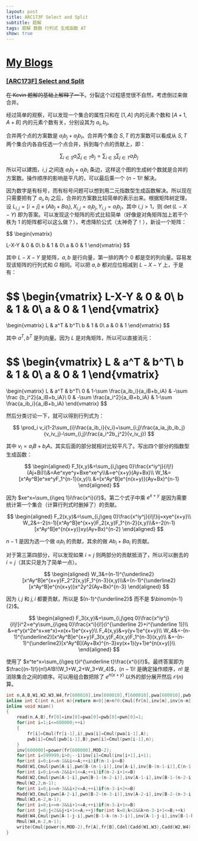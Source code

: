```yaml
---
layout: post
title: ARC173F Select and Split
subtitle: 题解
tags: 题解 数数 行列式 生成函数 AT
show: true
---
```


# [My Blogs](https://www.cnblogs.com/WrongAnswer90/p/18391786)

### [[ARC173F] Select and Split](https://www.luogu.com.cn/problem/AT_arc173_f)

~~在 Kevin 题解的基础上解释了一下~~。分裂这个过程感觉很不自然，考虑倒过来做合并。

经过简单的观察，可以发现一个集合的属性只和在 $[1,A]$ 内的元素个数和 $[A+1,A+B]$ 内的元素个数有关，分别设其为 $a_i,b_i$。

合并两个点的方案数是 $a_ib_j+a_jb_i$。合并两个集合 $S,T$ 的方案数可以看成从 $S,T$ 两个集合内各自任选一个点合并，拆到每个点的贡献上，即：

$$
\sum_{i\in S}a_i\sum_{j\in T}b_j=\sum_{i\in S}\sum_{j\in T}a_ib_j
$$

所以可以建图，$i,j$ 之间连 $a_ib_j+a_jb_i$ 条边，这样这个图的生成树个数就是合并的方案数。操作顺序的影响是平凡的，可以最后乘一个 $(n-1)!$ 解决。

因为数字是有标号，而有标号问题可以想到用二元指数型生成函数解决。所以现在只需要把有了 $a_i,b_i$ 之后，合并的方案数比较简单的表示出来。根据矩阵树定理，设 $L_{i,j}=[i=j]\times (A b_j+B a_i),X_{i,j}=a_ib_j,Y_{i,j}=a_ib_j$，其中 $i,j>1$，则 $\det(L-X-Y)$ 即为答案。可以发现这个矩阵的形式比较简单（好像是对角矩阵加上若干个秩为 $1$ 的矩阵都可以这么做？），考虑降阶公式（太神奇了！），新设一个矩阵：

$$
\begin{vmatrix}
 
 L-X-Y & 0 & 0\\
 b & 1 & 0\\
 a & 0 & 1
\end{vmatrix}
$$

其中 $L-X-Y$ 是矩阵，$a,b$ 是行向量，第一排的两个 $0$ 都是空的列向量。容易发现该矩阵的行列式和 $G$ 相同。可以把 $a,b$ 都对应位相减到 $L-X-Y$ 上，于是有：

$$
\begin{vmatrix}
 L-X-Y & 0 & 0\\
 b & 1 & 0\\
 a & 0 & 1
\end{vmatrix}
=
\begin{vmatrix}
 L & a^T & b^T\\
 b & 1 & 0\\
 a & 0 & 1
\end{vmatrix}
$$

其中 $a^T,b^T$ 是列向量。因为 $L$ 是对角矩阵，所以可以直接消元：

$$
\begin{vmatrix}
 L & a^T & b^T\\
 b & 1 & 0\\
 a & 0 & 1
\end{vmatrix}
=
\begin{vmatrix}
 L & a^T & b^T\\
 0 & 1-\sum \frac{a_ib_i}{a_iB+b_iA} & -\sum \frac {b_i^2}{a_iB+b_iA}\\
 0 & -\sum \frac{a_i^2}{a_iB+b_iA} & 1-\sum \frac{a_ib_i}{a_iB+b_iA}
\end{vmatrix}
$$

然后分类讨论一下，就可以得到行列式为：

$$
\prod_i v_i(1-2\sum_{i}\frac{a_ib_i}{v_i}+\sum_{i,j}\frac{a_ia_jb_ib_j}{v_iv_j}-\sum_{i,j}\frac{a_i^2b_j^2}{v_iv_j})
$$

其中 $v_i=a_iB+b_iA$。其实后面的部分就相对比较平凡了。写出四个部分的指数型生成函数：

$$
\begin{aligned}
F_1(x,y)&=\sum_{i,j\geq 0}\frac{x^iy^j}{i!j!}(Aj+Bi)\\&=Ae^xye^y+Bxe^xe^y\\&=e^{x+y}(Ay+Bx)\\
W_1&=[x^Ay^B]e^xe^yF_1^{n-1}(x,y)\\
&=[x^Ay^B]e^{n(x+y)}(Ay+Bx)^{n-1}
\end{aligned}
$$

因为 $xe^x=\sum_{i\geq 1}i\frac{x^i}{i!}$。第二个式子中乘 $e^{x+y}$ 是因为需要统计第一个集合（计算行列式时删掉了）的贡献。

$$
\begin{aligned}
F_2(x,y)&=\sum_{i,j\geq 0}\frac{x^iy^j}{i!j!}ij=xye^{x+y}\\
W_2&=-2(n-1)[x^Ay^B]e^{x+y}F_2(x,y)F_1^{n-2}(x,y)\\&=-2(n-1)[x^Ay^B]e^{n(x+y)}xy(Ay+Bx)^{n-2}
\end{aligned}
$$

$n-1$ 是因为选一个做 $a_ib_i$ 的贡献，其余的做 $Ab_i+Ba_i$ 的贡献。

对于第三第四部分，可以发现如果 $i=j$ 则两部分的贡献抵消了，所以可以删去的 $i=j$（其实只是为了简单一点）。

$$
\begin{aligned}
W_3&=(n-1)^{\underline2}[x^Ay^B]e^{x+y}F_2^2(x,y)F_1^{n-3}(x,y)\\&=(n-1)^{\underline2}[x^Ay^B]e^{n(x+y)}x^2y^2(Ay+Bx)^{n-3}
\end{aligned}
$$

因为 $i,j$ 和 $j,i$ 都要贡献，所以是 $(n-1)^{\underline2}$ 而不是 $\binom{n-1}{2}$。

$$
\begin{aligned}
F_3(x,y)&=\sum_{i,j\geq 0}\frac{x^iy^j}{i!j!}i^2=e^y\sum_{i\geq 0}\frac{x^i}{i!}(i^{\underline 2}+i^{\underline 1})\\
&=e^y(x^2e^x+xe^x)=x(x+1)e^{x+y}\\
F_4(x,y)&=y(y+1)e^{x+y}\\
W_4&=-(n-1)^{\underline2}[x^Ay^B]e^{x+y}F_3(x,y)F_4(x,y)F_1^{n-3}(x,y)\\
&=-(n-1)^{\underline2}[x^Ay^B](Ay+Bx)^{n-3}xy(x+1)(y+1)e^{n(x+y)}\\
\end{aligned}
$$

使用了 $x^te^x=\sum_{i\geq t}i^{\underline t}\frac{x^i}{i!}$。最终答案即为 $\frac{(n-1)!}{n!}A!B!(W_1+W_2+W_3+W_4)$，$(n-1)!$ 是确定操作顺序，$n!$ 是消除集合之间的顺序。可以用组合数把除了 $e^{n(x+y)}$ 以外的部分展开然后 $\mathcal O(n)$ 算。

```cpp
int n,A,B,W1,W2,W3,W4,fr[600010],inv[600010],f[600010],pwa[600010],pwb[600010],pwn[600010];
inline int C(int n,int m){return m<0||m>n?0:Cmul(fr[n],inv[m],inv[n-m]);}
inline void mian()
{
	read(n,A,B),fr[0]=inv[0]=pwa[0]=pwb[0]=pwn[0]=1;
	for(int i=1;i<=600000;++i)
	{
		fr[i]=Cmul(fr[i-1],i),pwa[i]=Cmul(pwa[i-1],A);
		pwb[i]=Cmul(pwb[i-1],B),pwn[i]=Cmul(pwn[i-1],n);
	}
	inv[600000]=power(fr[600000],MOD-2);
	for(int i=599999;i>0;--i)inv[i]=Cmul(inv[i+1],i+1);
	for(int i=0;i<=n-1&&i<=A;++i)if(n-1-i<=B)
	Madd(W1,Cmul(pwn[A-i],pwn[B-(n-1-i)],inv[A-i],inv[B-(n-1-i)],C(n-1,i),pwb[i],pwa[n-1-i]));
	for(int i=0;i<=n-2&&i+1<=A;++i)if(n-2-i+1<=B)
	Madd(W2,Cmul(pwn[A-1-i],pwn[B-1-(n-2-i)],inv[A-1-i],inv[B-1-(n-2-i)],C(n-2,i),pwb[i],pwa[n-2-i]));
	Mmul(W2,2,n-1);
	for(int i=0;i<=n-3&&i+2<=A;++i)if(n-3-i+2<=B)
	Madd(W3,Cmul(pwn[A-2-i],pwn[B-2-(n-3-i)],inv[A-2-i],inv[B-2-(n-3-i)],C(n-3,i),pwb[i],pwa[n-3-i]));
	Mmul(W3,n-2,n-1);
	for(int i=0;i<=n-3&&i+1<=A;++i)if(n-3-i+1<=B)
	for(int j=0;j<2&&j+i+1<=A;++j)for(int k=0;k<2&&k+n-3-i+1<=B;++k)
	Madd(W4,Cmul(pwn[A-1-j-i],pwn[B-1-k-(n-3-i)],inv[A-1-j-i],inv[B-1-k-(n-3-i)],C(n-3,i),pwb[i],pwa[n-3-i]));
	Mmul(W4,n-2,n-1);
	write(Cmul(power(n,MOD-2),fr[A],fr[B],Cdel(Cadd(W1,W3),Cadd(W2,W4))));
}
```
